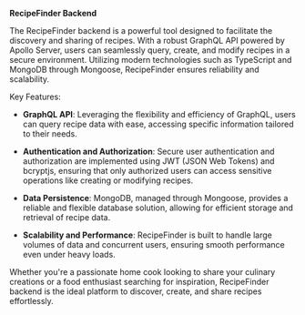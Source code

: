 **RecipeFinder Backend**

The RecipeFinder backend is a powerful tool designed to facilitate the discovery and sharing of recipes. With a robust GraphQL API powered by Apollo Server, users can seamlessly query, create, and modify recipes in a secure environment. Utilizing modern technologies such as TypeScript and MongoDB through Mongoose, RecipeFinder ensures reliability and scalability.

Key Features:

- **GraphQL API**: Leveraging the flexibility and efficiency of GraphQL, users can query recipe data with ease, accessing specific information tailored to their needs.
  
- **Authentication and Authorization**: Secure user authentication and authorization are implemented using JWT (JSON Web Tokens) and bcryptjs, ensuring that only authorized users can access sensitive operations like creating or modifying recipes.
  
- **Data Persistence**: MongoDB, managed through Mongoose, provides a reliable and flexible database solution, allowing for efficient storage and retrieval of recipe data.
  
- **Scalability and Performance**: RecipeFinder is built to handle large volumes of data and concurrent users, ensuring smooth performance even under heavy loads.
  
Whether you're a passionate home cook looking to share your culinary creations or a food enthusiast searching for inspiration, RecipeFinder backend is the ideal platform to discover, create, and share recipes effortlessly.
